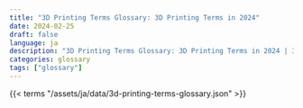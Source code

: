 ```yaml
---
title: "3D Printing Terms Glossary: 3D Printing Terms in 2024"  
date: 2024-02-25
draft: false
language: ja
description: "3D Printing Terms Glossary: 3D Printing Terms in 2024 | 3D Printing Terms Glossary"
categories: glossary
tags: ["glossary"]
---
```


{{< terms "/assets/ja/data/3d-printing-terms-glossary.json" >}}